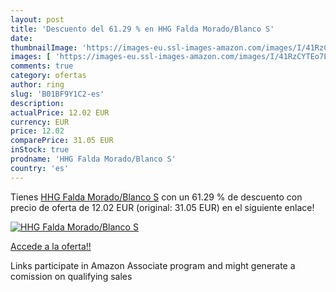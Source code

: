 ```yaml
---
layout: post
title: 'Descuento del 61.29 % en HHG Falda Morado/Blanco S'
date: 
thumbnailImage: 'https://images-eu.ssl-images-amazon.com/images/I/41RzCYTEo7L._SL200_.jpg'
images: [ 'https://images-eu.ssl-images-amazon.com/images/I/41RzCYTEo7L._SL200_.jpg' ]
comments: true
category: ofertas
author: ring
slug: 'B01BF9Y1C2-es'
description:
actualPrice: 12.02 EUR
currency: EUR
price: 12.02
comparePrice: 31.05 EUR
inStock: true
prodname: 'HHG Falda Morado/Blanco S'
country: 'es'
---
```


Tienes [HHG Falda Morado/Blanco S](https://www.amazon.es/dp/B01BF9Y1C2/?tag=tolees-21) con un 61.29 % de descuento con precio de oferta de 12.02 EUR (original: 31.05 EUR) en el siguiente enlace!

[![HHG Falda Morado/Blanco S](https://images-eu.ssl-images-amazon.com/images/I/41RzCYTEo7L._SL200_.jpg)](https://www.amazon.es/dp/B01BF9Y1C2/?tag=tolees-21)

[Accede a la oferta!!](https://www.amazon.es/dp/B01BF9Y1C2/?tag=tolees-21)

Links participate in Amazon Associate program and might generate a comission on qualifying sales


